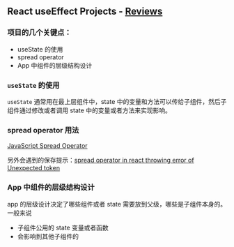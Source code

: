 ## React useEffect Projects - [Reviews](https://react-projects-3-reviews.netlify.app/)

### 项目的几个关键点：

- useState 的使用
- spread operator
- App 中组件的层级结构设计

### `useState` 的使用

`useState` 通常用在最上层组件中，state 中的变量和方法可以传给子组件，然后子组件通过修改或者调用 state 中的变量或者方法来实现影响。

### spread operator 用法

[JavaScript Spread Operator](https://www.javascripttutorial.net/es6/javascript-spread/)

另外会遇到的保存提示：[spread operator in react throwing error of Unexpected token](https://stackoverflow.com/questions/38490804/spread-operator-in-react-throwing-error-of-unexpected-token)

### App 中组件的层级结构设计

app 的层级设计决定了哪些组件或者 state 需要放到父级，哪些是子组件本身的。一般来说

- 子组件公用的 state 变量或者函数
- 会影响到其他子组件的
